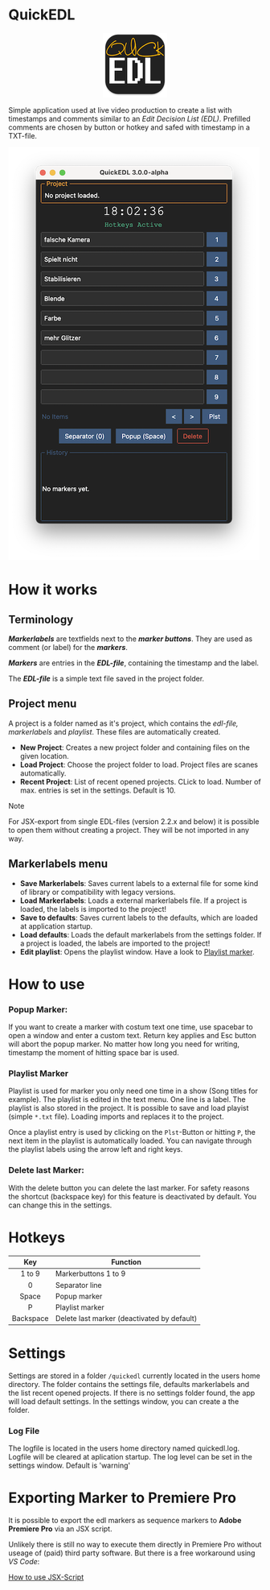 # QuickEDL
<p align="center">
    <img src="assets/icon_128.png" alt="logo">
</p>

Simple application used at live video production to create a list with timestamps and comments similar to an *Edit Decision List (EDL)*.
Prefilled comments are chosen by button or hotkey and safed with timestamp in a TXT-file.

![screensshot mainwindow](docs/assets/screenshot_main_300alpha.png)

# How it works

## Terminology

***Markerlabels*** are textfields next to the ***marker buttons***. They are used as comment (or label) for the ***markers***.

***Markers*** are entries in the ***EDL-file***, containing the timestamp and the label.

The ***EDL-file*** is a simple text file saved in the project folder.

## Project menu
A project is a folder named as it's project, which contains the *edl-file, markerlabels* and *playlist*. These files are automatically created.

- **New Project**: Creates a new project folder and containing files on the given location.
- **Load Project**: Choose the project folder to load. Project files are scanes automatically.
- **Recent Project**: List of recent opened projects. CLick to load. Number of max. entries is set in the settings. Default is 10.

> [!NOTE]
> For JSX-export from single EDL-files (version 2.2.x and below) it is possible to open them without creating a project. They will be not imported in any way.

## Markerlabels menu
- **Save Markerlabels**: Saves current labels to a external file for some kind of library or compatibility with legacy versions.
- **Load Markerlabels**: Loads a external markerlabels file. If a project is loaded, the labels is imported to the project!
- **Save to defaults**: Saves current labels to the defaults, which are loaded at application startup.
- **Load defaults**: Loads the default markerlabels from the settings folder. If a project is loaded, the labels are imported to the project!
- **Edit playlist**: Opens the playlist window. Have a look to [Playlist marker](#playlist-marker).

# How to use

### Popup Marker:
If you want to create a marker with costum text one time, use spacebar to open a window and enter a custom text. Return key applies and Esc button will abort the popup marker.
No matter how long you need for writing, timestamp the moment of hitting space bar is used.

### Playlist Marker
Playlist is used for marker you only need one time in a show (Song titles for example). The playlist is edited in the text menu. One line is a label. The playlist is also stored in the project.
It is possible to save and load playist (simple `*.txt` file). Loading imports and replaces it to the project.

Once a playlist entry is used by clicking on the `Plst`-Button or hitting `P`, the next item in the playlist is automatically loaded.
You can navigate through the playlist labels using the arrow left and right keys.

### Delete last Marker:
With the delete button you can delete the last marker. For safety reasons the shortcut (backspace key) for this feature is deactivated by default. You can change this in the settings.

# Hotkeys
| Key | Function |
|:---:| --- |
| 1 to 9 | Markerbuttons 1 to 9 |
| 0 | Separator line |
| Space | Popup marker |
| P | Playlist marker |
| Backspace | Delete last marker (deactivated by default) |

# Settings

Settings are stored in a folder `/quickedl` currently located in the users home directory.
The folder contains the settings file, defaults markerlabels and the list recent opened projects.
If there is no settings folder found, the app will load default settings.
In the settings window, you can create a the folder.

### Log File
The logfile is located in the users home directory named quickedl.log. Logfile will be cleared at aplication startup.
The log level can be set in the settings window. Default is 'warning'

# Exporting Marker to Premiere Pro
It is possible to export the edl markers as sequence markers to **Adobe Premiere Pro** via an JSX script.

Unlikely there is still no way to execute them directly in Premiere Pro without useage of (paid) third party software.
But there is a free workaround using *VS Code*:
 
[How to use JSX-Script](docs/jsx.md)
